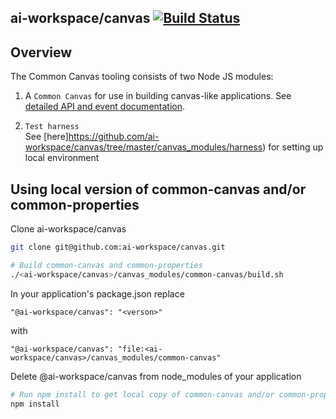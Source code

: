 <!--
{% comment %}
Copyright 2017-2019 IBM Corporation

Licensed under the Apache License, Version 2.0 (the "License");
you may not use this file except in compliance with the License.
You may obtain a copy of the License at

http://www.apache.org/licenses/LICENSE-2.0

Unless required by applicable law or agreed to in writing, software
distributed under the License is distributed on an "AS IS" BASIS,
WITHOUT WARRANTIES OR CONDITIONS OF ANY KIND, either express or implied.
See the License for the specific language governing permissions and
limitations under the License.
{% endcomment %}
-->

## ai-workspace/canvas [![Build Status](https://api.travis-ci.com/ai-workspace/canvas.svg?token=fxs6hCoNazkbbJ2xVkfD&branch=master)](https://travis-ci.com/ai-workspace/canvas)

## Overview
The Common Canvas tooling consists of two Node JS modules:

1) A `Common Canvas` for use in building canvas-like applications. See [detailed API and event documentation](https://github.com/ai-workspace/canvas/tree/master/canvas_modules/common-canvas).

2) `Test harness`  
See [here]https://github.com/ai-workspace/canvas/tree/master/canvas_modules/harness) for setting up local environment  

## Using local version of common-canvas and/or common-properties
Clone ai-workspace/canvas
```sh
git clone git@github.com:ai-workspace/canvas.git

# Build common-canvas and common-properties
./<ai-workspace/canvas>/canvas_modules/common-canvas/build.sh
```
In your application's package.json replace  
```
"@ai-workspace/canvas": "<verson>"  
```
with
```  
"@ai-workspace/canvas": "file:<ai-workspace/canvas>/canvas_modules/common-canvas"  
```

Delete @ai-workspace/canvas from node_modules of your application

```sh
# Run npm install to get local copy of common-canvas and/or common-properties
npm install
```
